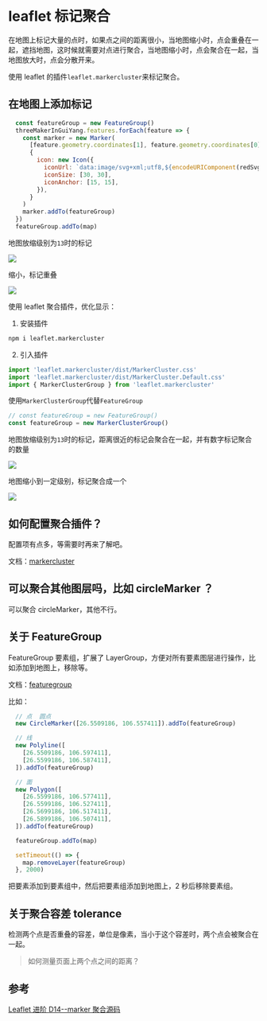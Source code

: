 # leaflet 标记聚合

在地图上标记大量的点时，如果点之间的距离很小，当地图缩小时，点会重叠在一起，遮挡地图，这时候就需要对点进行聚合，当地图缩小时，点会聚合在一起，当地图放大时，点会分散开来。

使用 leaflet 的插件`leaflet.markercluster`来标记聚合。

## 在地图上添加标记

```js
  const featureGroup = new FeatureGroup()
  threeMakerInGuiYang.features.forEach(feature => {
    const marker = new Marker(
      [feature.geometry.coordinates[1], feature.geometry.coordinates[0]],
      {
        icon: new Icon({
          iconUrl: `data:image/svg+xml;utf8,${encodeURIComponent(redSvg)}`,
          iconSize: [30, 30],
          iconAnchor: [15, 15],
        }),
      }
    )
    marker.addTo(featureGroup)
  })
  featureGroup.addTo(map)
```

地图放缩级别为`13`时的标记

![](https://jsd.cdn.zzko.cn/gh/jackchoumine/jack-picture@master/marker-cluster-before.png)

缩小，标记重叠

![](https://jsd.cdn.zzko.cn/gh/jackchoumine/jack-picture@master/marker-overlap.png)

使用 leaflet 聚合插件，优化显示：

1. 安装插件

```bash
npm i leaflet.markercluster
```

2. 引入插件

```js
import 'leaflet.markercluster/dist/MarkerCluster.css'
import 'leaflet.markercluster/dist/MarkerCluster.Default.css'
import { MarkerClusterGroup } from 'leaflet.markercluster'
```

使用`MarkerClusterGroup`代替`FeatureGroup`

```js
// const featureGroup = new FeatureGroup()
const featureGroup = new MarkerClusterGroup()
```

地图放缩级别为`13`时的标记，距离很近的标记会聚合在一起，并有数字标记聚合的数量

![](https://jsd.cdn.zzko.cn/gh/jackchoumine/jack-picture@master/marker-cluster-after.png)

地图缩小到一定级别，标记聚合成一个

![](https://jsd.cdn.zzko.cn/gh/jackchoumine/jack-picture@master/marker-cluster-to-one.png)

## 如何配置聚合插件？

配置项有点多，等需要时再来了解吧。

文档：[markercluster](https://github.com/Leaflet/Leaflet.markercluster)

## 可以聚合其他图层吗，比如 circleMarker ？

可以聚合 circleMarker，其他不行。

## 关于 FeatureGroup

FeatureGroup 要素组，扩展了 LayerGroup，方便对所有要素图层进行操作，比如添加到地图上，移除等。

文档：[featuregroup](https://leafletjs.cn/reference.html#featuregroup)

比如：

```js
  // 点  圆点
  new CircleMarker([26.5509186, 106.557411]).addTo(featureGroup)

  // 线
  new Polyline([
    [26.5509186, 106.597411],
    [26.5599186, 106.587411],
  ]).addTo(featureGroup)

  // 面
  new Polygon([
    [26.5599186, 106.577411],
    [26.5599186, 106.527411],
    [26.5699186, 106.517411],
    [26.5899186, 106.507411],
  ]).addTo(featureGroup)

  featureGroup.addTo(map)

  setTimeout(() => {
    map.removeLayer(featureGroup)
  }, 2000)
```

把要素添加到要素组中，然后把要素组添加到地图上，2 秒后移除要素组。

## 关于聚合容差 tolerance

检测两个点是否重叠的容差，单位是像素，当小于这个容差时，两个点会被聚合在一起。

> 如何测量页面上两个点之间的距离？

## 参考

[Leaflet 进阶 D14--marker 聚合源码](https://stackblitz.com/edit/leaflet-d14?file=index.js)
